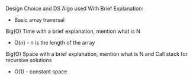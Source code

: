 Design Choice and DS Algo used With Brief Explanation:
- Basic array traversal

Big(O) Time with a brief explanation, mention what is N
- O(n) - n is the length of the array

Big(O) Space with a brief explanation, mention what is N and Call stack for recursive solutions
- O(1) - constant space 